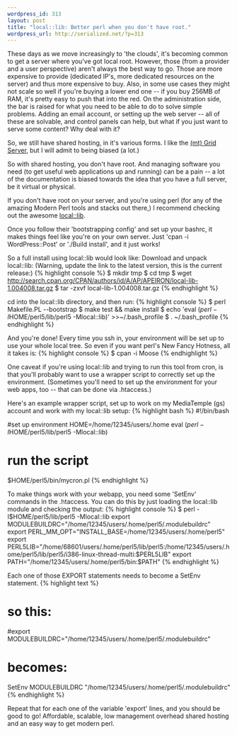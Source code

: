 ```yaml
--- 
wordpress_id: 313
layout: post
title: "local::lib: Better perl when you don't have root."
wordpress_url: http://serialized.net/?p=313
---
```

These days as we move increasingly to 'the clouds', it's becoming common to get a server where you've got local root. However, those (from a provider and a user perspective) aren't always the best way to go. Those are more expensive to provide (dedicated IP's, more dedicated resources on the server) and thus more expensive to buy. Also, in some use cases they might not scale so well if you're buying a lower end one -- if you buy 256MB of RAM, it's pretty easy to push that into the red. On the administration side, the bar is raised for what you need to be able to do to solve simple problems. Adding an email account, or setting up the web server -- all of these are solvable, and control panels can help, but what if you just want to serve some content? Why deal with it?

So, we still have shared hosting, in it's various forms. I like the [(mt) Grid Server](http://mediatemple.net), but I will admit to being biased (a lot.)

So with shared hosting, you don't have root. And managing software you need (to get useful web applications up and running) can be a pain -- a lot of the documentation is biased towards the idea that you have a full server, be it virtual or physical.

If you don't have root on your server, and you're using perl (for any of the amazing Modern Perl tools and stacks out there,) I recommend checking out the awesome [local::lib](http://search.cpan.org/perldoc?local::lib).

Once you follow their 'bootstrapping config' and set up your bashrc, it makes things feel like you're on your own server. Just 'cpan -i WordPress::Post' or './Build install', and it just works!

So a full install using local::lib would look like:
Download and unpack local::lib:
(Warning, update the link to the latest version, this is the current release:)
{% highlight console %}
$ mkdir tmp
$ cd tmp
$ wget http://search.cpan.org/CPAN/authors/id/A/AP/APEIRON/local-lib-1.004008.tar.gz
$ tar -zxvf local-lib-1.004008.tar.gz
{% endhighlight %}

cd into the local::lib directory, and then run:
{% highlight console %}
$ perl Makefile.PL --bootstrap
$ make test && make install
$ echo 'eval $(perl -I$HOME/perl5/lib/perl5 -Mlocal::lib)' >>~/.bash_profile
$ . ~/.bash_profile
{% endhighlight %}

And you're done! Every time you ssh in, your environment will be set up to use your whole local tree. So even if you want perl's New Fancy Hotness, all it takes is:
{% highlight console %}
$ cpan -i Moose
{% endhighlight %}

One caveat if you're using local::lib and trying to run this tool from cron, is that you'll probably want to use a wrapper script to correctly set up the environment. (Sometimes you'll need to set up the environment for your web apps, too -- that can be done via .htaccess.)

Here's an example wrapper script, set up to work on my MediaTemple (gs) account and work with my local::lib setup:
{% highlight bash %}
#!/bin/bash

#set up environment
HOME=/home/12345/users/.home
eval $(perl -I$HOME/perl5/lib/perl5 -Mlocal::lib)

# run the script
$HOME/perl5/bin/mycron.pl
{% endhighlight %}

To make things work with your webapp, you need some 'SetEnv' commands in the .htaccess. You can do this by just loading the local::lib module and checking the output:
{% highlight console %}
$ perl -I$HOME/perl5/lib/perl5 -Mlocal::lib 
export MODULEBUILDRC="/home/12345/users/.home/perl5/.modulebuildrc"
export PERL_MM_OPT="INSTALL_BASE=/home/12345/users/.home/perl5"
export PERL5LIB="/home/68601/users/.home/perl5/lib/perl5:/home/12345/users/.home/perl5/lib/perl5/i386-linux-thread-multi:$PERL5LIB"
export PATH="/home/12345/users/.home/perl5/bin:$PATH"
{% endhighlight %}

Each one of those EXPORT statements needs to become a SetEnv statement.
{% highlight text %}
# so this:
#export MODULEBUILDRC="/home/12345/users/.home/perl5/.modulebuildrc"
# becomes:
SetEnv MODULEBUILDRC "/home/12345/users/.home/perl5/.modulebuildrc"
{% endhighlight %}

Repeat that for each one of the variable 'export' lines, and you should be good to go! Affordable, scalable, low management overhead shared hosting and an easy way to get modern perl. 
